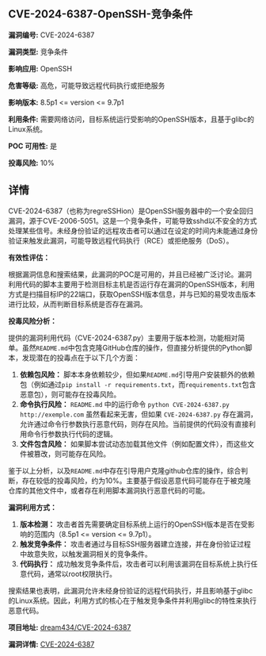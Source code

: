 ## CVE-2024-6387-OpenSSH-竞争条件

**漏洞编号:** CVE-2024-6387

**漏洞类型:** 竞争条件

**影响应用:** OpenSSH

**危害等级:** 高危，可能导致远程代码执行或拒绝服务

**影响版本:** 8.5p1 <= version <= 9.7p1

**利用条件:** 需要网络访问，目标系统运行受影响的OpenSSH版本，且基于glibc的Linux系统。

**POC 可用性:** 是

**投毒风险:** 10%

## 详情

CVE-2024-6387（也称为regreSSHion）是OpenSSH服务器中的一个安全回归漏洞，源于CVE-2006-5051。这是一个竞争条件，可能导致sshd以不安全的方式处理某些信号。未经身份验证的远程攻击者可以通过在设定的时间内未能通过身份验证来触发此漏洞，可能导致远程代码执行（RCE）或拒绝服务（DoS）。

**有效性评估：**

根据漏洞信息和搜索结果，此漏洞的POC是可用的，并且已经被广泛讨论。漏洞利用代码的脚本主要用于检测目标主机是否运行存在漏洞的OpenSSH版本，利用方式是扫描目标IP的22端口，获取OpenSSH版本信息，并与已知的易受攻击版本进行比较，从而判断目标系统是否存在漏洞。

**投毒风险分析：**

提供的漏洞利用代码（CVE-2024-6387.py）主要用于版本检测，功能相对简单。虽然`README.md`中包含克隆GitHub仓库的操作，但直接分析提供的Python脚本，发现潜在的投毒点在于以下几个方面：

1.  **依赖包风险：** 脚本本身依赖较少，但如果`README.md`引导用户安装额外的依赖包（例如通过`pip install -r requirements.txt`，而`requirements.txt`包含恶意包），则可能存在投毒风险。
2.  **命令执行风险：** `README.md` 中的运行命令 `python CVE-2024-6387.py http://exemple.com` 虽然看起来无害，但如果 `CVE-2024-6387.py` 存在漏洞，允许通过命令行参数执行恶意代码，则存在风险。当前提供的代码没有直接利用命令行参数执行代码的逻辑。
3.  **文件包含风险：** 如果脚本尝试动态加载其他文件（例如配置文件），而这些文件被篡改，则可能存在风险。

鉴于以上分析，以及`README.md`中存在引导用户克隆github仓库的操作，综合判断，存在较低的投毒风险，约为10%。主要基于假设恶意代码可能存在于被克隆仓库的其他文件中，或者存在利用脚本漏洞执行恶意代码的可能。

**漏洞利用方式：**

1.  **版本检测：** 攻击者首先需要确定目标系统上运行的OpenSSH版本是否在受影响的范围内（8.5p1 <= version <= 9.7p1）。
2.  **触发竞争条件：** 攻击者通过与目标SSH服务器建立连接，并在身份验证过程中故意失败，以触发漏洞相关的竞争条件。
3.  **代码执行：** 成功触发竞争条件后，攻击者可以利用该漏洞在目标系统上执行任意代码，通常以root权限执行。

搜索结果也表明，此漏洞允许未经身份验证的远程代码执行，并且影响基于glibc的Linux系统。因此，利用方式的核心在于触发竞争条件并利用glibc的特性来执行恶意代码。

**项目地址:** [dream434/CVE-2024-6387](https://github.com/dream434/CVE-2024-6387)

**漏洞详情:** [CVE-2024-6387](https://nvd.nist.gov/vuln/detail/CVE-2024-6387)